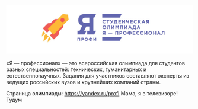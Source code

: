 ![Image alt](https://github.com/ArtemAvanesov/I-Profi-2020-Olimps/raw/master/iprofi_logo.jpg)

«Я — профессионал» — это всероссийская олимпиада для студентов разных специальностей: технических, гуманитарных и естественнонаучных.
Задания для участников составляют эксперты из ведущих российских вузов и крупнейших компаний страны.

Страница олимпиады: https://yandex.ru/profi Мама, я в телевизоре! Тудум
